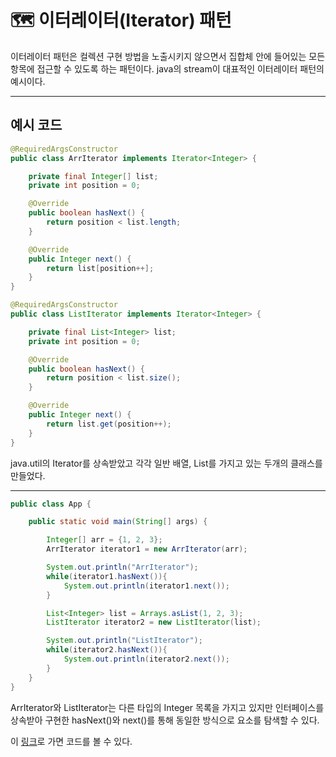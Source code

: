 # 🗺 이터레이터(Iterator) 패턴

이터레이터 패턴은 컬렉션 구현 방법을 노출시키지 않으면서 집합체 안에 들어있는 모든 항목에 접근할 수 있도록 하는 패턴이다. java의 stream이 대표적인 이터레이터 패턴의 예시이다.

---

## 예시 코드

```java
@RequiredArgsConstructor
public class ArrIterator implements Iterator<Integer> {

    private final Integer[] list;
    private int position = 0;

    @Override
    public boolean hasNext() {
        return position < list.length;
    }

    @Override
    public Integer next() {
        return list[position++];
    }
}

@RequiredArgsConstructor
public class ListIterator implements Iterator<Integer> {

    private final List<Integer> list;
    private int position = 0;

    @Override
    public boolean hasNext() {
        return position < list.size();
    }

    @Override
    public Integer next() {
        return list.get(position++);
    }
}
```

java.util의 Iterator를 상속받았고 각각 일반 배열, List를 가지고 있는 두개의 클래스를 만들었다.


---


```java
public class App {

    public static void main(String[] args) {

        Integer[] arr = {1, 2, 3};
        ArrIterator iterator1 = new ArrIterator(arr);

        System.out.println("ArrIterator");
        while(iterator1.hasNext()){
            System.out.println(iterator1.next());
        }

        List<Integer> list = Arrays.asList(1, 2, 3);
        ListIterator iterator2 = new ListIterator(list);

        System.out.println("ListIterator");
        while(iterator2.hasNext()){
            System.out.println(iterator2.next());
        }
    }
}
```

ArrIterator와 ListIterator는 다른 타입의 Integer 목록을 가지고 있지만 인터페이스를 상속받아 구현한 hasNext()와 next()를 통해 동일한 방식으로 요소를 탐색할 수 있다.

이 <a href="https://github.com/rlaisqls/GoF-DesignPatterns/tree/master/src/main/java/com/study/gof/designpattrens/_03_BehavioralPattern/iterator">링크</a>로 가면 코드를 볼 수 있다.
